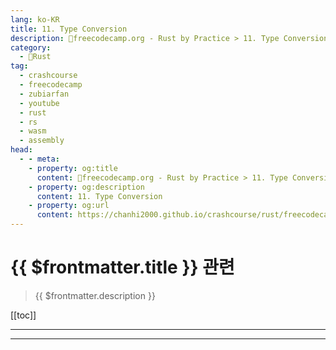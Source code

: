 ```yaml
---
lang: ko-KR
title: 11. Type Conversion
description: 🦀freecodecamp.org - Rust by Practice > 11. Type Conversion
category: 
  - 🦀Rust
tag: 
  - crashcourse
  - freecodecamp
  - zubiarfan
  - youtube
  - rust
  - rs
  - wasm
  - assembly
head:
  - - meta:
    - property: og:title
      content: 🦀freecodecamp.org - Rust by Practice > 11. Type Conversion
    - property: og:description
      content: 11. Type Conversion
    - property: og:url
      content: https://chanhi2000.github.io/crashcourse/rust/freecodecamp-rust-by-practice/11.html
---
```


# {{ $frontmatter.title }} 관련

> {{ $frontmatter.description }}

[[toc]]

---

---

<TagLinks />